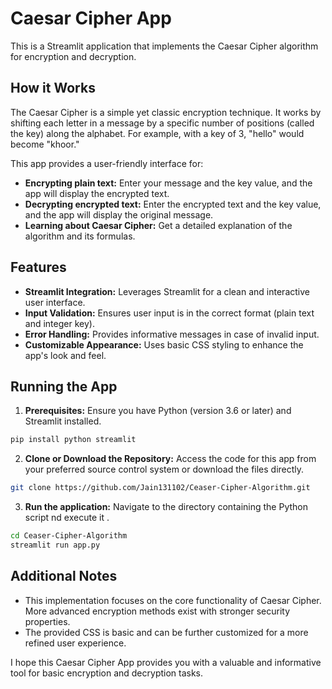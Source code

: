 # Caesar Cipher App

This is a Streamlit application that implements the Caesar Cipher algorithm for encryption and decryption.

## How it Works

The Caesar Cipher is a simple yet classic encryption technique. It works by shifting each letter in a message by a specific number of positions (called the key) along the alphabet. For example, with a key of 3, "hello" would become "khoor."

This app provides a user-friendly interface for:

* **Encrypting plain text:** Enter your message and the key value, and the app will display the encrypted text.
* **Decrypting encrypted text:** Enter the encrypted text and the key value, and the app will display the original message.
* **Learning about Caesar Cipher:** Get a detailed explanation of the algorithm and its formulas.

## Features

* **Streamlit Integration:** Leverages Streamlit for a clean and interactive user interface.
* **Input Validation:** Ensures user input is in the correct format (plain text and integer key).
* **Error Handling:** Provides informative messages in case of invalid input.
* **Customizable Appearance:** Uses basic CSS styling to enhance the app's look and feel.

## Running the App

1. **Prerequisites:** 
Ensure you have Python (version 3.6 or later) and Streamlit installed. 
```bash
pip install python streamlit
```
2. **Clone or Download the Repository:** 
Access the code for this app from your preferred source control system or download the files directly.
```bash
git clone https://github.com/Jain131102/Ceaser-Cipher-Algorithm.git
``` 
3. **Run the application:** 
Navigate to the directory containing the Python script nd execute it .
```bash
cd Ceaser-Cipher-Algorithm
streamlit run app.py
```

## Additional Notes

* This implementation focuses on the core functionality of Caesar Cipher. More advanced encryption methods exist with stronger security properties.
* The provided CSS is basic and can be further customized for a more refined user experience.

I hope this Caesar Cipher App provides you with a valuable and informative tool for basic encryption and decryption tasks.
